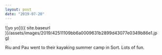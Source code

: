 ```yaml
---
layout: post
date: "2019-07-20"
---
```


![yo yo]({{ site.baseurl }}/assets/images/2019/42511109bb6a0009631b2899d43077e0349b86e1.jpg)

Riu and Pau went to their kayaking summer camp in Sort. Lots of fun.
